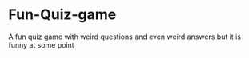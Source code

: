 # Fun-Quiz-game
A fun quiz game with weird questions and even weird answers but it is funny at some point 
